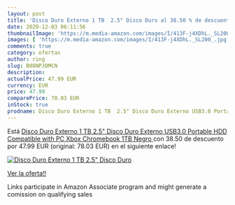 ```yaml
---
layout: post
title: 'Disco Duro Externo 1 TB  2.5" Disco Duro al 38.50 % de descuento'
date: 2020-12-03 06:11:56
thumbnailImage: 'https://m.media-amazon.com/images/I/413F-j4XDhL._SL200_.jpg'
images: [ 'https://m.media-amazon.com/images/I/413F-j4XDhL._SL200_.jpg' ]
comments: true
category: ofertas
author: ring
slug: B08NPJDMCN
description:
actualPrice: 47.99 EUR
currency: EUR
price: 47.99
comparePrice: 78.03 EUR
inStock: true
prodname: Disco Duro Externo 1 TB  2.5" Disco Duro Externo USB3.0 Portable HDD Compatible with PC Xbox  Chromebook 1TB Negro 
---
```


Está [Disco Duro Externo 1 TB  2.5" Disco Duro Externo USB3.0 Portable HDD Compatible with PC Xbox  Chromebook 1TB Negro ](https://www.amazon.es/dp/B08NPJDMCN/?tag=tolees-21) con 38.50 de descuento por 47.99 EUR (original: 78.03 EUR) en el siguiente enlace!

[![Disco Duro Externo 1 TB  2.5" Disco Duro](https://m.media-amazon.com/images/I/413F-j4XDhL._SL200_.jpg)](https://www.amazon.es/dp/B08NPJDMCN/?tag=tolees-21)

[Ver la oferta!!](https://www.amazon.es/dp/B08NPJDMCN/?tag=tolees-21)

Links participate in Amazon Associate program and might generate a comission on qualifying sales


